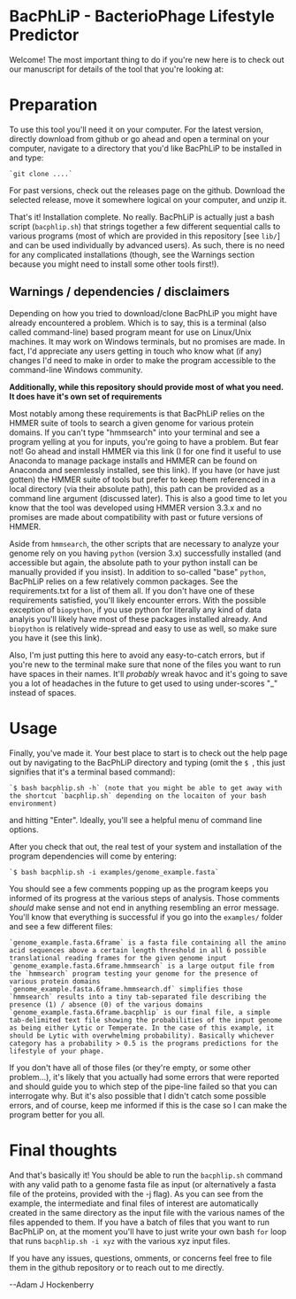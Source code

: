 # BacPhLiP - BacterioPhage Lifestyle Predictor

Welcome! The most important thing to do if you're new here is to check out our manuscript for details of the tool that you're looking at:


# Preparation

To use this tool you'll need it on your computer. For the latest version, directly download from github or go ahead and open a terminal on your computer, navigate to a directory that you'd like BacPhLiP to be installed in and type:

    `git clone ....`

For past versions, check out the releases page on the github. Download the selected release, move it somewhere logical on your computer, and unzip it. 

That's it! Installation complete. No really. BacPhLiP is actually just a bash script (`bacphlip.sh`) that strings together a few different sequential calls to various programs (most of which are provided in this repository [see `lib/`] and can be used individually by advanced users). As such, there is no need for any complicated installations (though, see the Warnings section because you might need to install some other tools first!). 

## Warnings / dependencies / disclaimers
Depending on how you tried to download/clone BacPhLiP you might have already encountered a problem. Which is to say, this is a terminal (also called command-line) based program meant for use on Linux/Unix machines. It may work on Windows terminals, but no promises are made. In fact, I'd appreciate any users getting in touch who know what (if any) changes I'd need to make in order to make the program accessible to the command-line Windows community. 

**Additionally, while this repository should provide **most** of what you need. It does have it's own set of requirements**

Most notably among these requirements is that BacPhLiP relies on the HMMER suite of tools to search a given genome for various protein domains. If you can't type "hmmsearch" into your terminal and see a program yelling at you for inputs, you're going to have a problem. But fear not! Go ahead and install HMMER via this link (I for one find it useful to use Anaconda to manage package installs and HMMER can be found on Anaconda and seemlessly installed, see this link). If you have (or have just gotten) the HMMER suite of tools but prefer to keep them referenced in a local directory (via their absolute path), this path can be provided as a command line argument (discussed later). This is also a good time to let you know that the tool was developed using HMMER version 3.3.x and no promises are made about compatibility with past or future versions of HMMER. 

Aside from `hmmsearch`, the other scripts that are necessary to analyze your genome rely on you having `python` (version 3.x) successfully installed (and accessible but again, the absolute path to your python install can be manually provided if you insist). In addition to so-called "base" `python`, BacPhLiP relies on a few relatively common packages. See the requirements.txt for a list of them all. If you don't have one of these requirements satisfied, you'll likely encounter errors. With the possible exception of `biopython`, if you use python for literally any kind of data analyis you'll likely have most of these packages installed already. And `biopython` is relatively wide-spread and easy to use as well, so make sure you have it (see this link). 

Also, I'm just putting this here to avoid any easy-to-catch errors, but if you're new to the terminal make sure that none of the files you want to run have spaces in their names. It'll *probably* wreak havoc and it's going to save you a lot of headaches in the future to get used to using under-scores "_" instead of spaces. 

# Usage

Finally, you've made it. Your best place to start is to check out the help page out by navigating to the BacPhLiP directory and typing (omit the `$ `, this just signifies that it's a terminal based command):

    `$ bash bacphlip.sh -h` (note that you might be able to get away with the shortcut `bacphlip.sh` depending on the locaiton of your bash environment)

and hitting "Enter". Ideally, you'll see a helpful menu of command line options.

After you check that out, the real test of your system and installation of the program dependencies will come by entering:

    `$ bash bacphlip.sh -i examples/genome_example.fasta`

You should see a few comments popping up as the program keeps you informed of its progress at the various steps of analysis. Those comments *should* make sense and not end in anything resembling an error message. You'll know that everything is successful if you go into the `examples/` folder and see a few different files:

    `genome_example.fasta.6frame` is a fasta file containing all the amino acid sequences above a certain length threshold in all 6 possible translational reading frames for the given genome input
    `genome_example.fasta.6frame.hmmsearch` is a large output file from the `hmmsearch` program testing your genome for the presence of various protein domains
    `genome_example.fasta.6frame.hmmsearch.df` simplifies those `hmmsearch` results into a tiny tab-separated file describing the presence (1) / absence (0) of the various domains
    `genome_example.fasta.6frame.bacphlip` is our final file, a simple tab-delimited text file showing the probabilities of the input genome as being either Lytic or Temperate. In the case of this example, it should be Lytic with overwhelming probability). Basically whichever category has a probability > 0.5 is the programs predictions for the lifestyle of your phage.

If you don't have all of those files (or they're empty, or some other problem...), it's likely that you actually had some errors that were reported and should guide you to which step of the pipe-line failed so that you can interrogate why. But it's also possible that I didn't catch some possible errors, and of course, keep me informed if this is the case so I can make the program better for you all.

# Final thoughts
And that's basically it! You should be able to run the `bacphlip.sh` command with any valid path to a genome fasta file as input (or alternatively a fasta file of the proteins, provided with the -j flag). As you can see from the example, the intermediate and final files of interest are automatically created in the same directory as the input file with the various names of the files appended to them. If you have a batch of files that you want to run BacPhLiP on, at the moment you'll have to just write your own bash `for` loop that runs `bacphlip.sh -i xyz` with the various xyz input files.

If you have any issues, questions, omments, or concerns feel free to file them in the github repository or to reach out to me directly.

--Adam J Hockenberry

